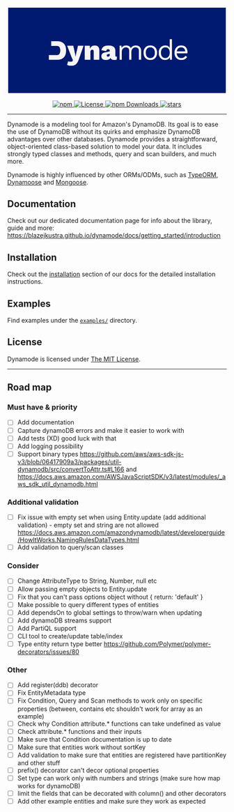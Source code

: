 
<p align="center">
	<img src="docs/static/img/banner.png" width="500" max-width="90%" alt="Dynamode" />
</p>

<p align="center">
	<a href="https://www.npmjs.com/package/dynamode">
		<img src="https://img.shields.io/npm/v/dynamode?style=flat-square&color=001A72" alt="npm">
	</a>
  <a href="https://github.com/blazejkustra/dynamode/blob/master/LICENSE">
		<img src="https://img.shields.io/github/license/blazejkustra/dynamode?style=flat-square&color=33488E" alt="License">
	</a>
	<a href="https://www.npmjs.com/package/dynamode">
		<img src="https://img.shields.io/npm/dw/dynamode?style=flat-square&color=6676AA" alt="npm Downloads">
	</a>
  <a href="https://github.com/blazejkustra/dynamode">
		<img src="https://img.shields.io/github/stars/blazejkustra/dynamode?style=flat-square&color=38ACDD" alt="stars">
	</a>
</p>

---

Dynamode is a modeling tool for Amazon's DynamoDB. Its goal is to ease the use of DynamoDB without its quirks and emphasize DynamoDB advantages over other databases. Dynamode provides a straightforward, object-oriented class-based solution to model your data. It includes strongly typed classes and methods, query and scan builders, and much more.

Dynamode is highly influenced by other ORMs/ODMs, such as [TypeORM](https://github.com/typeorm/typeorm), [Dynamoose](https://github.com/dynamoose/dynamoose) and [Mongoose](https://github.com/Automattic/mongoose).

## Documentation

Check out our dedicated documentation page for info about the library, guide and more: https://blazejkustra.github.io/dynamode/docs/getting_started/introduction

## Installation

Check out the [installation](https://blazejkustra.github.io/dynamode/docs/getting_started/install) section of our docs for the detailed installation instructions.

## Examples

Find examples under the [`examples/`](https://github.com/blazejkustra/dynamode/blob/master/examples/) directory.

## License

Dynamode is licensed under [The MIT License](LICENSE).

---

## Road map

### Must have & priority

* [ ] Add documentation
* [ ] Capture dynamoDB errors and make it easier to work with
* [ ] Add tests (XD) good luck with that
* [ ] Add logging possibility
* [ ] Support binary types https://github.com/aws/aws-sdk-js-v3/blob/06417909a3/packages/util-dynamodb/src/convertToAttr.ts#L166 and https://docs.aws.amazon.com/AWSJavaScriptSDK/v3/latest/modules/_aws_sdk_util_dynamodb.html

### Additional validation

* [ ] Fix issue with empty set when using Entity.update (add additional validation) - empty set and string are not allowed https://docs.aws.amazon.com/amazondynamodb/latest/developerguide/HowItWorks.NamingRulesDataTypes.html
* [ ] Add validation to query/scan classes

### Consider

* [ ] Change AttributeType to String, Number, null etc
* [ ] Allow passing empty objects to Entity.update
* [ ] Fix that you can't pass options object without { return: 'default' }
* [ ] Make possible to query different types of entities
* [ ] Add dependsOn to global settings to throw/warn when updating
* [ ] Add dynamoDB streams support
* [ ] Add PartiQL support
* [ ] CLI tool to create/update table/index
* [ ] Type entity return type better https://github.com/Polymer/polymer-decorators/issues/80

### Other
 * [ ] Add register(ddb) decorator
 * [ ] Fix EntityMetadata type
 * [ ] Fix Condition, Query and Scan methods to work only on specific properties (between, contains etc shouldn't work for array as an example)
 * [ ] Check why Condition attribute.* functions can take undefined as value
 * [ ] Check attribute.* functions and their inputs
 * [ ] Make sure that Condition documentation is up to date
 * [ ] Make sure that entities work without sortKey
 * [ ] Add validation to make sure that entities are registered have partitionKey and other stuff
 * [ ] prefix() decorator can't decor optional properties
 * [ ] Set type can work only with numbers and strings (make sure how map works for dynamoDB)
 * [ ] limit the fields that can be decorated with column() and other decorators
 * [ ] Add other example entities and make sure they work as expected